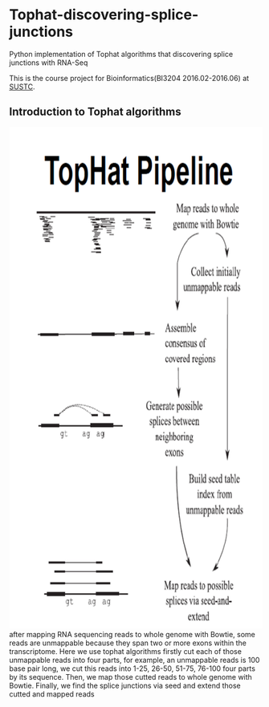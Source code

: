 # Tophat-discovering-splice-junctions
Python implementation of Tophat algorithms that discovering splice junctions with RNA-Seq

This is the course project for Bioinformatics(BI3204 2016.02-2016.06) at [SUSTC](http://www.sustc.edu.cn/).

## Introduction to Tophat algorithms
<img src="./images/tophat.png" width=750 height=1000 />
after mapping RNA sequencing reads to whole genome with Bowtie, some reads are unmappable because they span two or more exons within the transcriptome. 
Here we use tophat algorithms firstly cut each of those unmappable reads into four parts, for example, 
an unmappable reads is 100 base pair long, we cut this reads into 1-25, 26-50, 51-75, 76-100 four parts by its sequence. Then, we map those cutted reads to whole genome with Bowtie. Finally, we find the splice junctions via seed and extend those cutted and mapped reads


